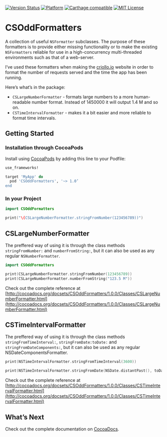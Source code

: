 [![Version Status](https://img.shields.io/cocoapods/v/CSOddFormatters.svg?style=flat)](http://cocoadocs.org/docsets/CSOddFormatters)  [![Platform](http://img.shields.io/cocoapods/p/CSOddFormatters.svg?style=flat)](http://cocoapods.org/?q=CSOddFormatters) [![Carthage compatible](https://img.shields.io/badge/Carthage-compatible-4BC51D.svg?style=flat)](https://github.com/Carthage/Carthage) [![MIT License](https://img.shields.io/badge/license-MIT-orange.svg?style=flat)](https://opensource.org/licenses/MIT)

# CSOddFormatters

A collection of useful `NSFormatter` subclasses. The purpose of these formatters is to provide either missing functionality or to make the existing `NSFormatters` reliable for use in a high-concurrency multi-threaded environments such as that of a web-server.

I’ve used these formatters when making the [criollo.io](https://criollo.io) website in order to format the number of requests served and the time the app has been running.

Here’s what’s in the package:

- `CSLargeNumberFormatter` - formats large numbers to a more human-readable number format. Instead of 1450000 it will output 1.4 M and so on.
- `CSTimeIntervalFormatter` - makes it a bit easier and more reliable to format time intervals.

## Getting Started

### Installation through CocoaPods

Install using [CocoaPods](http://cocoapods.org) by adding this line to your Podfile:

````ruby
use_frameworks!

target 'MyApp' do
  pod 'CSOddFormatters', '~> 1.0’
end
````

### In your Project

```swift
import CSOddFormatters

print("\(CSLargeNumberFormatter.stringFromNumber(123456789))")
```

## CSLargeNumberFormatter

The preffered way of using it is through the class methods `stringFromNumber:` and `numberFromString:`, but it can also be used as any regular `NSNumberFormatter`.

```swift
import CSOddFormatters

print(CSLargeNumberFormatter.stringFromNumber(123456789))
print(CSLargeNumberFormatter.numberFromString("123.5 M"))
```

Check out the complete reference at [http://cocoadocs.org/docsets/CSOddFormatters/1.0.0/Classes/CSLargeNumberFormatter.html](http://cocoadocs.org/docsets/CSOddFormatters/1.0.0/Classes/CSLargeNumberFormatter.html)

## CSTimeIntervalFormatter

The preffered way of using it is through the class methods `stringFromTimeInterval:`, `stringFromDate:toDate:` and `stringFromDateComponents:`, but it can also be used as any regular NSDateComponentsFormatter.

```swift
print(NSTimeIntervalFormatter.stringFromTimeInterval(3600))

print(NSTimeIntervalFormatter.stringFromDate(NSDate.distantPast(), toDate:NSDate.distantFuture))
```

Check out the complete reference at [http://cocoadocs.org/docsets/CSOddFormatters/1.0.0/Classes/CSTimeIntervalFormatter.html](http://cocoadocs.org/docsets/CSOddFormatters/1.0.0/Classes/CSTimeIntervalFormatter.html)

## What’s Next

Check out the complete documentation on [CocoaDocs](http://cocoadocs.org/docsets/CSOddFormatters/).
